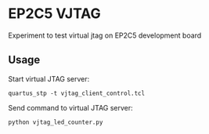 
EP2C5 VJTAG
===========

Experiment to test virtual jtag on EP2C5 development board

Usage
-----

Start virtual JTAG server:

```
quartus_stp -t vjtag_client_control.tcl
```

Send command to virtual JTAG server:

```
python vjtag_led_counter.py
```

